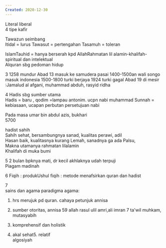 ```yaml
---
Created: 2020-12-30
---
```

Literal liberal  
4 tipe kafir  
  
  
Tawazun seimbang  
Itidal = lurus
Tawasut = pertengahan
Tasamuh = toleran  
  
IslamTauhid = hanya berserah kpd AllahRahmatan lil alamin-khalifah-spiritual dan intelektual  
Alquran sbg pedoman hidup  
  
3
1258 mundur
Abad 13 masuk ke samudera pasai
1400-1500an wali songo masuk indonesia
1500-1800 turki berjaya
1924 turki gagal
Abad 19 di mesir :Jamalud al afgani, muhammad abduh, rasyid ridha  
  
4 Hadis sbg sumber utama  
Hadis = baru , qodim =lampau antonim.
ucpn nabi muhammad
Sunnah = kebiasaan, ucapan perbutan persetujuan nabi
  
Pada masa umar bin abdul azis, bukhari  
5700  
  
  
hadist sahih  
Sahih sehat, bersambungnya sanad, kualitas perawi, adil  
Hasan baik, kualitasnya kurang
Lemah, sanadnya ga ada
Palsu,  
Makna utamanya rahmatan lilalamin  
Khalifah di muka bumi  
  
5
2 bulan bpknya mati, dr kecil akhlaknya udah terpuji  
Piagam madinah  
  
6
Fiqih : produkUshul fiqih : metode menafsirkan quran dan hadist  
  
7  
sains dan agama
paradigma agama:
1. hrs merujuk pd quran. cahaya petunjuk annisa
2. sumber otoritas, annisa 59 allah rasul ulil amri,ali imran 7
ta'wil muhkam, mutasyabih  
  
3. komprehensif dan holistik
4. akal sehat5. relatif  
algosiyah